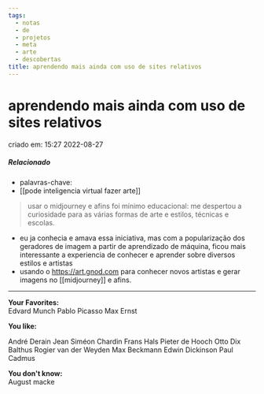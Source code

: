 ```yaml
---
tags:
  - notas
  - de
  - projetos
  - meta
  - arte
  - descobertas
title: aprendendo mais ainda com uso de sites relativos
---
```


# aprendendo mais ainda com uso de sites relativos

criado em: 15:27 2022-08-27

##### Relacionado

- palavras-chave:
- [[pode inteligencia virtual fazer arte]]

> usar o midjourney e afins foi mínimo educacional: me despertou a curiosidade para as várias formas de arte e estilos, técnicas e escolas.

- eu ja conhecia e amava essa iniciativa, mas com a popularização dos geradores de imagem a partir de aprendizado de máquina, ficou mais interessante a experiencia de conhecer e aprender sobre diversos estilos e artistas
- usando o https://art.gnod.com para conhecer novos artistas e gerar imagens no [[midjourney]] e afins.

---

**Your Favorites:**  
Edvard Munch Pablo Picasso Max Ernst

**You like:**  

André Derain Jean Siméon Chardin Frans Hals Pieter de Hooch Otto Dix Balthus Rogier van der Weyden Max Beckmann Edwin Dickinson Paul Cadmus

**You don't know:**  
August macke
